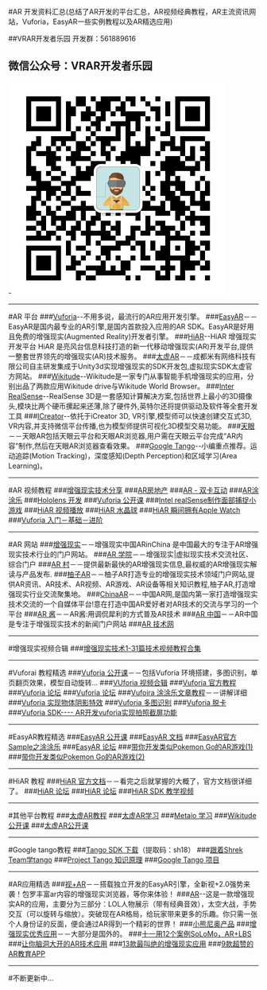 #AR 开发资料汇总(总结了AR开发的平台汇总，AR视频经典教程，AR主流资讯网站，Vuforia，EasyAR一些实例教程以及AR精选应用)
</br>

##VRAR开发者乐园 开发群：561889616
## 微信公众号：VRAR开发者乐园
-![](images/lee.jpg)

***
#AR 平台
###[Vuforia](https://developer.vuforia.com/)--不用多说，最流行的AR应用开发引擎。
###[EasyAR](http://www.easyar.cn/)－－EasyAR是国内最专业的AR引擎,是国内首款投入应用的AR SDK。EasyAR是好用且免费的增强现实(Augmented Reality)开发者引擎。
###[HiAR](http://www.hiar.com.cn/)--HiAR 增强现实开发平台 HiAR 是亮风台信息科技打造的新一代移动增强现实(AR)开发平台,提供一整套世界领先的增强现实(AR)技术服务。
###[太虚AR](http://www.voidar.net/)－－成都米有网络科技有限公司自主研发集成于Unity3d实现增强现实的SDK开发包,虚拟现实SDK太虚官方网站。
###[Wikitude](http://www.wikitude.com/)--Wikitude是一家专门从事智能手机增强现实的应用，分别出品了两款应用Wikitude drive与Wikitude World Browser。
###[Inter RealSense](http://www.intel.com/content/www/us/en/architecture-and-technology/realsense-overview.html)--RealSense 3D是一套感知计算解决方案,包括世界上最小的3D摄像头,模块比两个硬币摞起来还薄,除了硬件外,英特尔还将提供驱动及软件等全套开发工具
###[ICreator](https://www.icreator.cn/)--依托于iCreator 3D, VR引擎,模型师可以快速创建交互式3D, VR内容,并支持微信平台传播,也为模型师提供可视化3D模型交易功能。
###[天眼](http://www.tianyanar.com/)－－天眼AR包括天眼云平台和天眼AR浏览器,用户需在天眼云平台完成“AR内容”制作,然后在天眼AR浏览器查看效果。
###[Google Tango](https://developers.google.com/tango/)--小编重点推荐。运动追踪(Motion Tracking)，深度感知(Depth Perception)和区域学习(Area Learning)。

***
#AR 视频教程
###[增强现实技术分享](http://edu.manew.com/course/154)
###[AR房地产](http://edu.manew.com/course/172)
###[AR - 双卡互动](http://edu.manew.com/course/175)
###[AR涂涂乐](http://edu.manew.com/course/162)
###[Hololens 开发](http://www.taikr.com/course/378)
###[Vuforia 公开课](http://www.arinchina.com/video/list/149/)
###[Intel realSense制作面部捕捉小游戏](http://www.arinchina.com/video/show-1946.html)
###[HiAR 视频播放](http://www.arinchina.com/video/show-1972.html)
###[HiAR 水晶球](http://www.arinchina.com/video/show-1965.html)
###[HiAR 瞬间拥有Apple Watch](http://www.arinchina.com/video/show-1982.html)
###[Vuforia 入门－基础－进阶](http://www.arvrschool.com/read.php?tid=325&fid=21)


***
#AR 网站
###[增强现实](http://www.arinchina.com/)－－增强现实中国ARinChina 是中国最大的专注于AR增强现实技术行业的门户网站。
###[AR 学院](http://www.arvrschool.com/)－－增强现实|虚拟现实技术交流社区、综合门户
###[AR 村](http://www.arcun.cn/)－－提供最新最快的AR增强现实信息,最权威的AR增强现实解读与产品发布.
###[柚子AR](http://www.youziar.com/)－－柚子AR打造专业的增强现实技术领域门户网站,提供AR资讯、AR技术、AR视频、AR游戏、AR设备等相关知识教程,柚子AR,打造增强现实行业交流聚集地。
###[ChinaAR](http://www.chinaar.com/)－－中国AR网,是国内第一家打造增强现实技术交流的一个自媒体平台!意在打造中国AR爱好者对AR技术的交流与学习的一个平台
###[AR 酱](http://arjiang.com/)－－AR酱:用调侃犀利的方式普及AR技术
###[AR 中国](http://www.archina.org/)－－AR中国是专注于增强现实技术的新闻门户网站
###[AR 技术网](http://www.arjishu.com/)
***
#增强现实视频合辑
###[增强现实技术1-31篇技术视频教程合集](http://www.arcun.cn/thread-2111-1-1.html)

***
#Vuforai 教程精选
###[Vuforia 公开课](http://www.arinchina.com/video/list/149/)－－包括Vuforia 环境搭建，多图识别，单页翻页效果，模型自动旋转...
###[VUforia 视频合辑](http://www.arvrschool.com/read.php?tid=325&fid=21)
###[Vuforia 官方教程](http://www.chinaar.com/Vuforia/)
###[Vuforia 论坛](http://www.arvrschool.com/index.php?c=thread&fid=36)
###[Vuforia 论坛](http://dev.arinchina.com/qualcomm/1)
###[Vufoira 涂涂乐文章教程](http://www.manew.com/thread-92723-1-1.html?_dsign=51711fb9)－－讲解详细
###[Vuforia 实现物体阴影特效](http://mec0825.net/blog/?p=126)
###[Vuforia 多图识别](http://www.th7.cn/Program/Android/201502/394666.shtml)
###[Vuforia 脱卡](http://www.arinchina.com/video/show-1956.html)
###[Vuforia SDK---- AR开发vuforia实现拍照截屏功能](http://lib.csdn.net/article/vr/20346)

***

#EasyAR教程精选
###[EasyAR 公开课](http://www.arinchina.com/video/list/151/)
###[EasyAR 文档](http://www.easyar.cn/view/documentapi.html)
###[EasyAR官方Sample之涂涂乐](http://bbs.sightp.com/thread-249-1-1.html)
###[EasyAR 论坛](http://www.arvrschool.com/index.php?c=thread&fid=86)
###[带你开发类似Pokemon Go的AR游戏(1)](http://www.taidous.com/bbs/thread-42793-1-1.html)
###[带你开发类似Pokemon Go的AR游戏(2)](http://www.taidous.com/bbs/thread-42825-1-1.html)

***

#HiAR 教程
###[HiAR 官方文档](http://www.hiar.com.cn/doc-v1/main/home/)－－看完之后就掌握的大概了，官方文档很详细了。
###[HiAR 论坛](http://www.arvrschool.com/index.php?c=thread&fid=98)
###[HiAR 论坛](http://dev.arinchina.com/hiar/1)
###[HiAR SDK 教学视频](http://edu.51cto.com/course/course_id-5565.html)

***
#其他平台教程
###[太虚AR教程](http://www.arvrschool.com/index.php?c=thread&fid=87)
###[太虚AR学习](http://dev.arinchina.com/143/1)
###[Metaio 学习](http://dev.arinchina.com/metaio/1)
###[Wikitude 公开课](http://www.arinchina.com/video/list/150/)
###[太虚AR公开课](http://www.arinchina.com/video/list/154/)


***
#Google tango教程
###[Tango SDK 下载](https://pan.baidu.com/s/1i44Fpat)（提取码：sh18）
###[跟着Shrek Team学tango](http://www.aiweibang.com/yuedu/147339646.html)
###[Project Tango 知识原理](https://www.zhihu.com/question/37920173)
###[Google Tango 项目](http://www.arjiang.com/index.php?m=content&c=index&a=show&catid=11&id=308)
 
***
#AR应用精选
###[视+AR](http://www.anzhi.com/soft_2519240.html)－－搭载独立开发的EasyAR引擎，全新视+2.0强势来袭！包罗丰富ar内容的增强现实浏览器，等你来体验！
###[AR](http://www.anzhi.com/soft_2699705.html)--这是一款增强现实AR的应用，主要分为三部分：LOL人物展示（带有经典音效），太空大战，手势交互（可以旋转与缩放）。突破现在AR格局，给玩家带来更多的乐趣。你只需一张个人身份证的反面，便会通过AR得到一个精彩的世界！
###[小熊尼奥产品](http://neobear.com/index.php/home/product/product/)
###[增强现实优秀应用](http://mec0825.net/blog/?p=107)－－大部分是国外的。
###[十一用12个案例SoLoMo，AR+LBS](http://www.arjiang.com/index.php?m=content&c=index&a=show&catid=11&id=298)
###[让你脑洞大开的AR技术应用](http://digi.163.com/15/0312/14/AKGVTR86001668IL.html)
###[13款最叫绝的增强现实应用](http://www.leiphone.com/news/201406/the-best-augmented-reality-apps.html)
###[9款超赞的AR教育APP](http://www.arinchina.com/news/show-2573.html)


***
#不断更新中...
